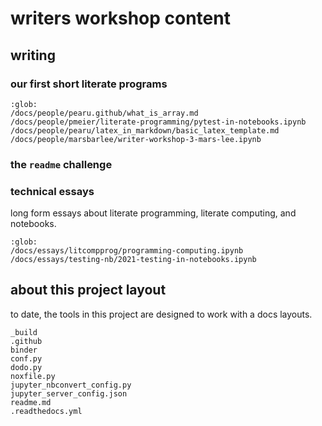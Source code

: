 # writers workshop content

## writing

### our first short literate programs

```{toctree}
:glob:
/docs/people/pearu.github/what_is_array.md
/docs/people/pmeier/literate-programming/pytest-in-notebooks.ipynb
/docs/people/pearu/latex_in_markdown/basic_latex_template.md
/docs/people/marsbarlee/writer-workshop-3-mars-lee.ipynb
```

### the `readme` challenge

### technical essays

long form essays about literate programming, literate computing, and notebooks.

```{toctree} 
:glob:
/docs/essays/litcompprog/programming-computing.ipynb
/docs/essays/testing-nb/2021-testing-in-notebooks.ipynb
```



## about this project layout

to date, the tools in this project are designed to work with a docs layouts.

```
_build
.github
binder
conf.py
dodo.py
noxfile.py
jupyter_nbconvert_config.py
jupyter_server_config.json
readme.md
.readthedocs.yml
```

